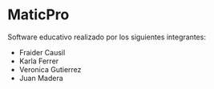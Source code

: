 # MaticPro
Software educativo 
realizado por los siguientes integrantes:
- Fraider Causil
- Karla Ferrer
- Veronica Gutierrez
- Juan Madera
